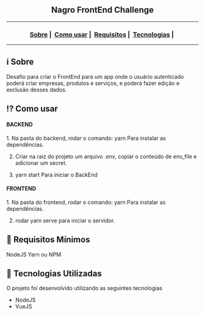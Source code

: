 <h2 align="center">Nagro FrontEnd Challenge</h2>

___




<h3 align="center">
  <a href="#information_source-sobre">Sobre</a>&nbsp;|&nbsp;
  <a href="#interrobang-motivo">Como usar</a>&nbsp;|&nbsp;
  <a href="#seedling-requisitos-mínimos">Requisitos</a>&nbsp;|&nbsp;
  <a href="#rocket-tecnologias-utilizadas">Tecnologias</a>&nbsp;|&nbsp;
</h3>

___


## :information_source: Sobre

Desafio para criar o FrontEnd para um app onde o usuário autenticado poderá criar empresas, produtos e serviços, e poderá fazer edição e exclusão desses dados.

## :interrobang: Como usar
<h4>BACKEND</h4>
1. Na pasta do backend, rodar o comando:
    yarn
Para instalar as dependências.

2. Criar na raiz do projeto um arquivo .env, copiar o conteúdo de env_file e adicionar um secret.

3. yarn start
Para iniciar o BackEnd

<h4>FRONTEND</h4>
1. Na pasta do frontend, rodar o comando:
    yarn
Para instalar as dependências.

2. rodar yarn serve para iniciar o servidor.

## :seedling: Requisitos Mínimos

NodeJS
Yarn ou NPM

## :rocket: Tecnologias Utilizadas 

O projeto foi desenvolvido utilizando as seguintes tecnologias

- NodeJS
- VueJS

